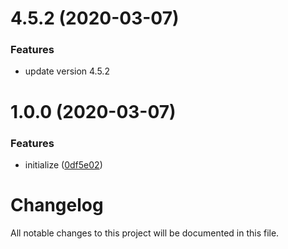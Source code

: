 # 4.5.2 (2020-03-07)


### Features

* update version 4.5.2


# 1.0.0 (2020-03-07)


### Features

* initialize ([0df5e02](https://github.com/worldreaver/SystemThreadingTasksExtensions/commit/0df5e0244db775bc92a484d40907cb871832832b))

# Changelog
All notable changes to this project will be documented in this file.
